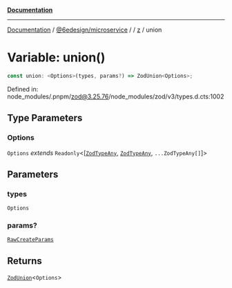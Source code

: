 [**Documentation**](../../../../../README.md)

***

[Documentation](../../../../../README.md) / [@6edesign/microservice](../../../README.md) / [](../../../README.md) / [z](../README.md) / union

# Variable: union()

```ts
const union: <Options>(types, params?) => ZodUnion<Options>;
```

Defined in: node\_modules/.pnpm/zod@3.25.76/node\_modules/zod/v3/types.d.cts:1002

## Type Parameters

### Options

`Options` *extends* `Readonly`&lt;\[[`ZodTypeAny`](../type-aliases/ZodTypeAny.md), [`ZodTypeAny`](../type-aliases/ZodTypeAny.md), `...ZodTypeAny[]`\]&gt;

## Parameters

### types

`Options`

### params?

[`RawCreateParams`](../type-aliases/RawCreateParams.md)

## Returns

[`ZodUnion`](../classes/ZodUnion.md)&lt;`Options`&gt;
